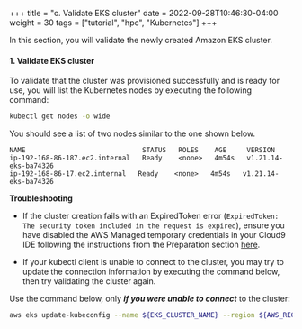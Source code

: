 +++
title = "c. Validate EKS cluster"
date = 2022-09-28T10:46:30-04:00
weight = 30
tags = ["tutorial", "hpc", "Kubernetes"]
+++

In this section, you will validate the newly created Amazon EKS cluster. 

#### 1. Validate EKS cluster

To validate that the cluster was provisioned successfully and is ready for use, you will list the Kubernetes nodes by executing the following command:

```bash
kubectl get nodes -o wide
```

You should see a list of two nodes similar to the one shown below.

```
NAME                             STATUS   ROLES    AGE     VERSION
ip-192-168-86-187.ec2.internal   Ready    <none>   4m54s   v1.21.14-eks-ba74326
ip-192-168-86-17.ec2.internal   Ready    <none>   4m54s   v1.21.14-eks-ba74326
```

**Troubleshooting**

* If the cluster creation fails with an ExpiredToken error (`ExpiredToken: The security token included in the request is expired`), ensure you have disabled the AWS Managed temporary credentials in your Cloud9 IDE following the instructions from the Preparation section [here](/02-aws-getting-started/06-iam-role.html).

* If your kubectl client is unable to connect to the cluster, you may try to update the connection information by executing the command below, then try validating the cluster again.

Use the command below, only ***if you were unable to connect*** to the cluster:
```bash
aws eks update-kubeconfig --name ${EKS_CLUSTER_NAME} --region ${AWS_REGION}
```
